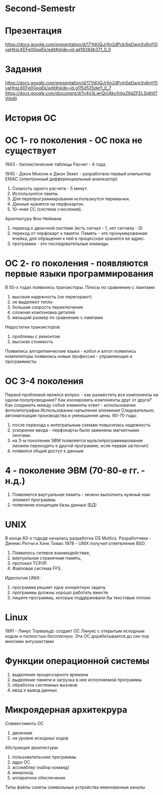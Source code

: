 # Second-Semestr
# Презентация
https://docs.google.com/presentation/d/17YdUQJrXn2dPckjSeDarp3v6mYDyaHhsLKEFe0GpqEk/edit#slide=id.gd19284b371_0_0
# Задания
https://docs.google.com/presentation/d/17YdUQJrXn2dPckjSeDarp3v6mYDyaHhsLKEFe0GpqEk/edit#slide=id.g115d535def1_0_7<br>
https://docs.google.com/document/d/1v4g3LwrQctAku1nhxZ6dZFELSjdhtlTV/edit
# История ОС
# ОС 1- го поколения - ОС пока не существует
1943 - баллистические таблицы
Расчет - 4 года.

1945 - Джон Моксли и Джон Эккет - разработали первый клмпьютер ENIAC (электронный дифференциальный анализатор)
1) Скорость одного расчета - 5 минут. 
2) Используются лампы. 
3) Для перепрограммирования использюутся перемычки.
4)  Данные хранятся на перфокартах. 
5)  10-чная СС (система счисления).

Архитектура Фон Неймана
1) переход к двоичной системе (есть  сигнал - 1, нет сигнала  - 0)
2) переход от перфокарт к памяти. Память - это пронумерованная ячейка; для обращения к ней в процессоре хранится ее адрес.
3) программа - это последовательные команды.

# ОС 2- го поколения - появляются первые языки программирования
В 50-х годах появились транзисторы.
Плюсы по сравнению с лампами:
1) высокая надежность (не перегорают)
2) не выделяют тепло
3) большая скорость переключения
4) сложная компоновка деталей
5) меньший размер по сравнению с лампами

Недостатки транзисторов:
1) проблемы с ремонтом
2) высокая стоимость

Появились алгоритмические языки - кобол и алгол
появились компиляторы
появились новые профессии - управляющие и программисты

# ОС 3-4 поколения
Первой проблемой являлся вопрос - как разместить все компоненты на одном полупроводнике? Как изолировать компоненты друг от друга? Как соединить между собой элементы
ответ - использование фотолитографии
Использование напыления алюминия
Следовательно: автоматизация производства и уменьшения цены.
60-70 годы:
1) после перехода к интегральным схемам повысилась надежность
2) ускорение ввода - перфокарты были заменены магнитными лентами.
3) на 3-м поколении ЭВМ появляется мультипрограммирование (можем переходить к другой программе, если первая заглючит)
4) появился общий доступ к данным

# 4 - поколение ЭВМ (70-80-е гг. - н.д.)
1) Появляется виртуальная память - можно выполнить нужный нам элемент программы
2) появление концепции базы данных (БД)

# UNIX
В конце 60-х гододв началась разработка OS Multics. Разработчики - Деннис Ритчи и Хэнк Томас
1978 - UNIX получил ответвление BSD.
1) Появилось сетевое взаимодействие,
2) виртуальная страничная память,
3) протокол TCP/IP.
4) Файловая система FFS.

Идеология UNIX:
1) программа решает одну конкретную задачу
2) программы должны хорошо работать вместе
3) пишите программы, которые поддерживали бы текстовые потоки

# Linux
1991 - Линус Торвальдс создает ОС Линукс с открытым исходным кодом и полностью бесплатную. 
Эта ОС дорабатывается до сих пор многими энтузиастами

# Функции операционной системы
1) выделение процессорного времени
2) выделение памяти и загрузка в нее исполняемой программы
3) обработка системных вызовов
4) ввод и вывод данных

# Микроядерная архитекрура
Совместимоть ОС
1) двоичная
2) на уровне исходных кодов

Абстракция архитектуры:
1) пользовательские программы
2) ядро ОС
3) ассемблер (набор команд)
4) микрокод
5) аппаратное обеспечение

Типы файлы
сокеты
символьные устройства 
именованные каналы
